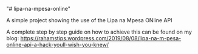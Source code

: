 "# lipa-na-mpesa-online" 

A simple project showing the use of the Lipa na Mpesa ONline API

A complete step by step guide on how to achieve this can be found on my blog: https://rahamstips.wordpress.com/2019/08/08/lipa-na-m-pesa-online-api-a-hack-youll-wish-you-knew/

